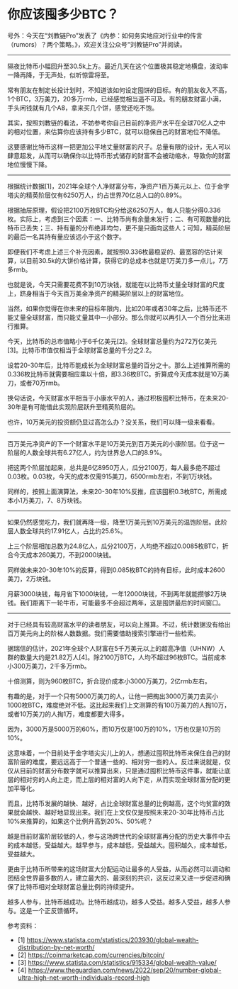 # 你应该囤多少BTC？


号外：今天在“刘教链Pro”发表了《内参：如何务实地应对行业中的传言（rumors）？两个策略。》，欢迎关注公众号“刘教链Pro”并阅读。

* * *

隔夜比特币小幅回升至30.5k上方。最近几天在这个位置极其稳定地横盘，波动率一降再降，于无声处，似听惊雷将至。

常有朋友在制定长投计划时，不知道该如何设定囤饼的目标。有的朋友收入不高，1个BTC，3万美刀，20多万rmb，已经感觉相当遥不可及。有的朋友财富小满，手头闲钱就有几个A8，拿来买几个饼，感觉还吃不饱。

其实，按照刘教链的看法，不妨参考你自己目前的净资产水平在全球70亿人之中的相对位置，来估算你应该持有多少BTC，就可以稳保自己的财富地位不降低。

这要感谢比特币这样一把更加公平地丈量财富的尺子。总量有限的设计，无人可以肆意超发，从而可以确保你以比特币形式储存的财富不会被动缩水，导致你的财富地位慢慢下降。

* * *

根据统计数据[1]，2021年全球个人净财富分布，净资产1百万美元以上、位于金字塔尖的精英阶层仅有6250万人，约占世界70亿总人口的0.89%。

根据抽屉原理，假设把2100万枚BTC均分给这6250万人，每人只能分得0.336枚。实际上，考虑到三个因素：一、比特币尚有余量未发行；二、有可观数量的比特币已丢失；三、持有量的分布绝非均匀，更不是只面向这些人；可知，精英阶层的最后一名其持有量应该远小于这个数字。

即便我们不考虑上述三个补充因素，就按照0.336枚最稳妥的、最宽容的估计来算，以目前30.5k的大饼价格计算，获得它的总成本也就是1万美刀多一点儿，7万多rmb。

也就是说，今天只需要花费不到10万块钱，就能在以比特币丈量全球财富的尺度上，跻身相当于今天百万美金净资产的精英阶层以上的财富地位。

当然，如果你觉得在你未来的目标年限内，比如20年或者30年之后，比特币还不能丈量全球财富，而只能丈量其中一小部分。那么你就可以再引入一个百分比来进行推算。

今天，比特币的总市值略小于6千亿美元[2]。全球财富总量约为272万亿美元[3]。比特币市值仅相当于全球财富总量的千分之2.2。

设若20-30年后，比特币能成长为全球财富总量的百分之十。那么上述推算所需的0.336枚比特币就需要相应乘以十倍，即3.36枚BTC。折算成今天成本就是10万美刀，或者70万rmb。

换句话说，今天财富水平相当于小康水平的人，通过积极囤积比特币，在未来20-30年是有可能借此实现阶层跃升至精英阶层的。

也许，10万美元的投资额仍显过高怎么办？没关系，我们可以降一级来看看。

* * *

百万美元净资产的下一个财富水平是10万美元到百万美元的小康阶层。位于这一阶层的人数全球共有6.27亿人，约为世界总人口的8.9%。

把这两个阶层加起来，总共是6亿8950万人，瓜分2100万，每人最多绝不超过0.03枚。0.03枚，今天的成本仅需915美刀，6500rmb左右，不到1万块钱。

同样的，按照上面演算法，未来20-30年10%反推，应该囤积0.3枚BTC，所需成本小1万美刀，7、8万块钱。

* * *

如果仍然感觉吃力，我们就再降一级，降至1万美元到10万美元的温饱阶层。此阶层人数全球共约17.91亿人，占比约25.6%。

上三个阶层相加总数为24.8亿人，瓜分2100万，人均绝不超过0.0085枚BTC，折合今天成本260美刀，不到2000块钱。

同样做未来20-30年10%的反算，得到0.085枚BTC的持有目标，此时成本2600美刀，2万块钱。

月薪3000块钱，每月省下1000块钱，一年12000块钱，不到两年就能攒够2万块钱。我们距离下一轮牛市，可能最多不会超过两年，这是囤饼最后的时间窗口。

* * *

对于已经具有较高财富水平的读者朋友，可以向上推算。不过，统计数据没有给出百万美元向上的阶梯人数数据。我们需要借助搜索引擎进行一些检索。

据瑞信的估计，2021年全球个人财富在5千万美元以上的超高净值（UHNW）人群的数量大约是21.82万人[4]。除2100万BTC，人均不超过96枚BTC。当前成本小300万美刀，2千多万rmb。

十倍测算，则为960枚BTC，折合现价成本小3000万美刀，2亿rmb左右。

有趣的是，对于一个只有5000万美刀的人，让他一把掏出3000万美刀去买小1000枚BTC，难度绝对不低。这比起来我们上文测算的有100万美刀的人掏10万，或者10万美刀的人掏1万，难度都要大得多。

因为，3000万是5000万的60%，而10万仅是100万的10%，1万也仅是10万的10%。

这意味着，一个目前处于金字塔尖尖儿上的人，想通过囤积比特币来保住自己的财富阶层的难度，要远远高于一个普通一些的、相对穷一些的人。反过来说就是，仅仅从目前的财富分布数字就可以推算出来，只是通过囤积比特币这件事，就能让底层的相对穷的人向上走，而上层的相对富的人向下走，从而实现全球财富分配的更加平等化。

而且，比特币发展的越快、越好，占比全球财富总量的比例越高，这个均贫富的效果就会越快、越好地显现出来。我们在上文仅仅是按照未来20-30年比特币占比10%来推算的，如果这个比例升高到20%、50%呢？

越是目前财富阶层较低的人，参与这场跨世代的全球财富再分配的历史大事件中去的成本越低，受益越大。越早参与，成本越低，受益越大。囤积越久，成本越低，受益越大。

更由于比特币所带来的这场财富大分配运动让最多的人受益，从而必然可以调动和团结全世界最多数的人，建立最大的、最深刻的共识，这反过来又进一步促进和确保了比特币相对全球财富总量比例的持续提升。

越多人参与，比特币越成功。比特币越成功，越多人受益。越多人受益，越多人参与。这是一个正反馈循环。








参考资料：
- [1] https://www.statista.com/statistics/203930/global-wealth-distribution-by-net-worth/
- [2] https://coinmarketcap.com/currencies/bitcoin/
- [3] https://www.statista.com/statistics/915334/global-wealth-value/
- [4] https://www.theguardian.com/news/2022/sep/20/number-global-ultra-high-net-worth-individuals-record-high



